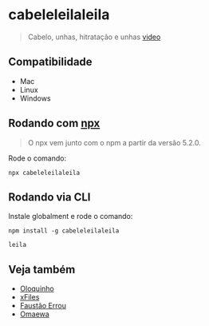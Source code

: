 # cabeleleilaleila

<div style="text-align: center">
</div>

> Cabelo, unhas, hitratação e unhas [video](https://www.youtube.com/watch?v=rZ04NyONlH0)

## Compatibilidade

- Mac
- Linux
- Windows

## Rodando com [npx](https://www.npmjs.com/package/npx)

> O npx vem junto com o npm a partir da versão 5.2.0.

Rode o comando:

    npx cabeleleilaleila

## Rodando via CLI

Instale globalment e rode o comando:

    npm install -g cabeleleilaleila

    leila

## Veja também

- [Oloquinho](https://github.com/oloquinho/oloquinho)
- [xFiles](https://github.com/BrOrlandi/xfiles/)
- [Faustão Errou](https://github.com/BrOrlandi/faustao-errou/)
- [Omaewa](https://github.com/BrOrlandi/omaewa/)
